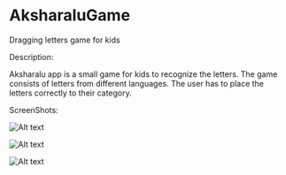 AksharaluGame
=============

Dragging letters game for kids


Description: 

Aksharalu app is a small game for kids to recognize the letters.
The game consists of letters from different languages. The user has to place the letters correctly to their category.

ScreenShots:

![Alt text](https://raw.github.com/KiranSarella/AksharaluGame/ScreenShots/ScreenShots/1.png)

![Alt text](https://raw.github.com/KiranSarella/AksharaluGame/ScreenShots/ScreenShots/2.png)

![Alt text](https://raw.github.com/KiranSarella/AksharaluGame/ScreenShots/ScreenShots/3.png)







